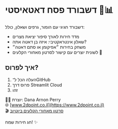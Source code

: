 
# דשבורד פסח דאטאיסטי 🐸📊

דשבורד חגיגי עם הומור, גרפים ושאלון, כולל:
- מדד חירות לאורך סיפור יציאת מצרים
- שאלון אינטראקטיבי: איזה בן דאטה אתה?
- משחק בחירות ״אפיקומן או סתם דאטה״
- לשונית יוצרים עם קישור לסרטון מאחורי הקלעים 🎥

## איך לפרוס?
1. העלה הכל ל־GitHub
2. פרוס דרך Streamlit Cloud
3. זהו
   

👩‍💻 יוצרת: Dana Arnon Perry  
🌐 [www.2dpoint.co.il](https://www.2dpoint.co.il)  
🎬 [סרטון מאחורי הקלעים ביוטיוב](https://youtu.be/p89aR2z6B40?si=aMuLlleukoBXtyVA)

חג חירות שמח! ✨

